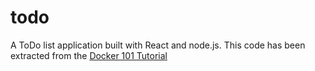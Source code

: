 # todo

A ToDo list application built with React and node.js. This code has been extracted from the [Docker 101 Tutorial](https://github.com/dockersamples/101-tutorial)
